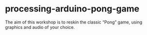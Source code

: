 # processing-arduino-pong-game
The aim of this workshop is to reskin the classic “Pong” game, using graphics and audio of your choice.
